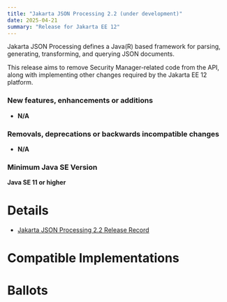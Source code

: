 ```yaml
---
title: "Jakarta JSON Processing 2.2 (under development)"
date: 2025-04-21
summary: "Release for Jakarta EE 12"
---
```

Jakarta JSON Processing defines a Java(R) based framework for parsing, generating, transforming, and
querying JSON documents.

This release aims to remove Security Manager-related code from the API, along with implementing other changes required by
the Jakarta EE 12 platform.

### New features, enhancements or additions
<!-- List here -->
* **N/A**

### Removals, deprecations or backwards incompatible changes
<!-- List here -->
* **N/A**

### Minimum Java SE Version
<!-- Specify the minimum required Java SE version for this specification -->
**Java SE 11 or higher**

# Details

* [Jakarta JSON Processing 2.2 Release Record](https://projects.eclipse.org/projects/ee4j.jsonp/releases/2.2)
<!--
* [Jakarta JSON Processing 2.2 Specification Document](./apidocs) (Javadoc is the specification document of this project)
* [Jakarta JSON Processing 2.2 Javadoc](./apidocs)
* [Jakarta JSON Processing 2.2 TCK](https://download.eclipse.org/jakartaee/jsonp/2.2/jakarta-jsonp-tck-2.2.0.zip)  ([sig](https://download.eclipse.org/jakartaee/jsonp/2.2/jakarta-jsonp-tck-2.2.0.zip.sig),  [sha](https://download.eclipse.org/jakartaee/jsonp/2.2/jakarta-jsonp-tck-2.2.0.zip.sha256),  [pub](https://jakarta.ee/specifications/jakartaee-spec-committee.pub))
* Maven coordinates
  * [jakarta.json:jakarta.json-api:jar:2.2.0](https://central.sonatype.com/artifact/jakarta.json/jakarta.json-api/2.2.0/jar)
* [Change Log](./changelog)
-->

# Compatible Implementations
<!--
* [Eclipse Parsson 1.2.0](https://github.com/eclipse-ee4j/parsson/releases/tag/1.2.0)
-->

# Ballots
<!--
## Release Review

The Release Review Specification Committee Ballot concluded successfully on YYYY-MM-DD with the following results.

The ballot was run on the [jakarta.ee-spec mailing list](https://www.eclipse.org/lists/jakarta.ee-spec/msgxxxx.html)

## Plan Review

The Specification Committee Ballot concluded successfully on YYYY-MM-01 with the following results.

| Representative                                 | Representative for: |  Vote   |
|------------------------------------------------|---------------------|---------|
| Kenji Kazumura                                 | Fujitsu             |         |
| Emily Jiang, Tom Watson                        | IBM                 |         |
| Ed Bratt, Dmitry Kornilov                      | Oracle              |         |
| Andrew Pielage, Petr Aubrecht                  | Payara              |         |
| David Blevins, Jean-Louis Monteiro             | Tomitribe           |         |
| Ivar Grimstad                                  | EE4J PMC            |         |
| Marcelo Ancelmo, Abraham Marin-Perez           | Participant Members |         |
| Werner Keil                                    | Committer Members   |         |
| Jun Qian                                       | Enterprise Members  |         |
| Zhai Luchao                                    | Enterprise Members  |         |
|                                                | **Total**           |         |

Non-binding Votes

| Representative                                 | Representative for: |  Vote   |
|------------------------------------------------|---------------------|---------|
| Angelo Rubini                                  | Community           |         |
| Michaal Redlich                                | Community           |         |
|                                                | **Total**           |         |

The ballot was run on the [jakarta.ee-spec mailing list](https://www.eclipse.org/lists/jakarta.ee-spec/msg03831.html)
-->
